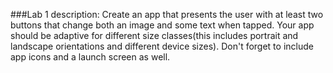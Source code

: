 ###Lab 1 description:
Create an app that presents the user with at least two buttons that change both an image and some text when tapped. Your app should be adaptive for different size classes(this includes portrait and landscape orientations and different device sizes). Don't forget to include app icons and a launch screen as well.
